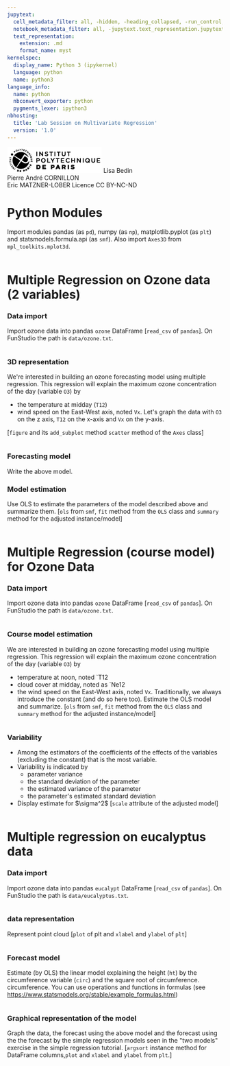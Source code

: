 ```yaml
---
jupytext:
  cell_metadata_filter: all, -hidden, -heading_collapsed, -run_control, -trusted
  notebook_metadata_filter: all, -jupytext.text_representation.jupytext_version, -jupytext.text_representation.format_version, -language_info.version, -language_info.codemirror_mode.version, -language_info.codemirror_mode, -language_info.file_extension, -language_info.mimetype, -toc
  text_representation:
    extension: .md
    format_name: myst
kernelspec:
  display_name: Python 3 (ipykernel)
  language: python
  name: python3
language_info:
  name: python
  nbconvert_exporter: python
  pygments_lexer: ipython3
nbhosting:
  title: 'Lab Session on Multivariate Regression'
  version: '1.0'
---
```


<div class="licence">
<span><img src="media/logo_IPParis.png" /></span>
<span>Lisa Bedin<br />Pierre André CORNILLON<br />Eric MATZNER-LOBER</span>
<span>Licence CC BY-NC-ND</span>
</div>

# Python Modules
Import modules pandas (as `pd`), numpy (as `np`), matplotlib.pyplot (as `plt`) and statsmodels.formula.api (as `smf`). 
Also import `Axes3D` from `mpl_toolkits.mplot3d`.


```python

```

# Multiple Regression on Ozone data (2 variables)

### Data import
Import ozone data into pandas `ozone` DataFrame
\[`read_csv` of `pandas`\]. On FunStudio the path is `data/ozone.txt`.


```python

```

### 3D representation
We're interested in building an ozone forecasting model using 
multiple regression. This regression will explain
the maximum ozone concentration of the day (variable `O3`) by 
- the temperature at midday (`T12`)
- wind speed on the East-West axis, noted `Vx`.
Let's graph the data with `O3` on the z axis, 
`T12` on the x-axis and `Vx` on the y-axis.

[`figure` and its `add_subplot` method `scatter` method of the `Axes` class]


```python

```

### Forecasting model
Write the above model.



### Model estimation
Use OLS to estimate the parameters of the model described above and summarize them.
[`ols` from `smf`, `fit` method from the `OLS` class and 
`summary` method for the adjusted instance/model]


```python

```

# Multiple Regression (course model) for Ozone Data

### Data import
Import ozone data into pandas `ozone` DataFrame
\[`read_csv` of `pandas`\]. On FunStudio the path is `data/ozone.txt`.


```python

```

### Course model estimation
We are interested in building an ozone forecasting model using 
multiple regression. This regression will explain
the maximum ozone concentration of the day (variable `O3`) by 
- temperature at noon, noted `T12
- cloud cover at midday, noted as `Ne12
- the wind speed on the East-West axis, noted `Vx`.
Traditionally, we always introduce the constant (and do so here too).
Estimate the OLS model and summarize.
[`ols` from `smf`, `fit` method from the `OLS` class and 
`summary` method for the adjusted instance/model]


```python

```

### Variability 
- Among the estimators of the coefficients of the effects of the variables
(excluding the constant) that is the most variable.
- Variability is indicated by
  - parameter variance
  - the standard deviation of the parameter
  - the estimated variance of the parameter
  - the parameter's estimated standard deviation
- Display estimate for \$\sigma^2\$
[`scale` attribute of the adjusted model]


```python

```

# Multiple regression on eucalyptus data

### Data import
Import ozone data into pandas `eucalypt` DataFrame
\[`read_csv` of `pandas`\]. On FunStudio the path is `data/eucalyptus.txt`.


```python

```

### data representation
Represent point cloud
[`plot` of plt and `xlabel` and `ylabel` of `plt`]


```python

```

### Forecast model
Estimate (by OLS) the linear model explaining the height (`ht`) 
by the circumference variable (`circ`) and the square root of circumference.
circumference.  You can use
operations and functions in formulas
(see https://www.statsmodels.org/stable/example_formulas.html)


```python

```

### Graphical representation of the model
Graph the data, the forecast using the above model and the forecast using the
the forecast by the simple regression models seen in the "two models" exercise
in the simple regression tutorial.
[`argsort` instance method for DataFrame columns,`plot` and `xlabel` and `ylabel` from `plt`.]


```python

```
